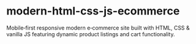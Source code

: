 # modern-html-css-js-ecommerce
Mobile‑first responsive modern e‑commerce site built with HTML, CSS &amp; vanilla JS featuring dynamic product listings and cart functionality.
